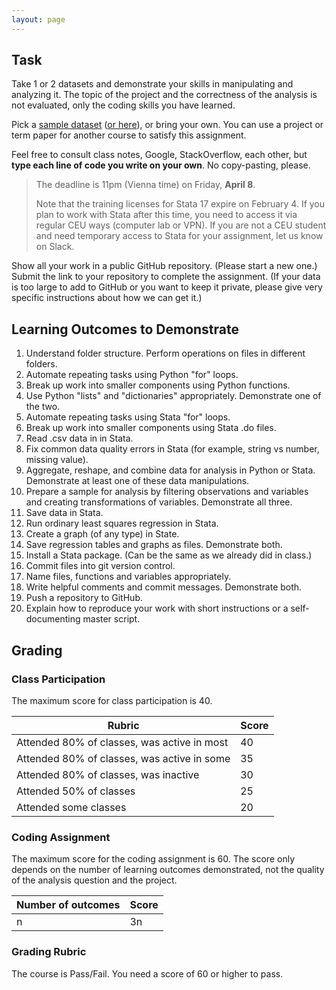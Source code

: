 ```yaml
---
layout: page
---
```

## Task
Take 1 or 2 datasets and demonstrate your skills in manipulating and analyzing it. The topic of the project and the correctness of the analysis is not evaluated, only the coding skills you have learned.

Pick a [sample dataset](https://ceu-economics-and-business.github.io/ECBS-5146-Different-Shapes-of-Data/setup.html) ([or here](https://gabors-data-analysis.com/datasets/)), or bring your own. You can use a project or term paper for another course to satisfy this assignment.

Feel free to consult class notes, Google, StackOverflow, each other, but **type each line of code you write on your own**. No copy-pasting, please.

> The deadline is 11pm (Vienna time) on Friday, **April 8**. 
> 
> Note that the training licenses for Stata 17 expire on February 4. If you plan to work with Stata after this time, you need to access it via regular CEU ways (computer lab or VPN). If you are not a CEU student and need temporary access to Stata for your assignment, let us know on Slack. 

Show all your work in a public GitHub repository. (Please start a new one.) Submit the link to your repository to complete the assignment. (If your data is too large to add to GitHub or you want to keep it private, please give very specific instructions about how we can get it.)

## Learning Outcomes to Demonstrate
1. Understand folder structure. Perform operations on files in different folders.
2. Automate repeating tasks using Python "for" loops.
3. Break up work into smaller components using Python functions.
4. Use Python "lists" and "dictionaries" appropriately. Demonstrate one of the two.
5. Automate repeating tasks using Stata "for" loops.
6. Break up work into smaller components using Stata .do files.
7. Read .csv data in in Stata. 
8. Fix common data quality errors in Stata (for example, string vs number, missing value).
9. Aggregate, reshape, and combine data for analysis in Python or Stata. Demonstrate at least one of these data manipulations.
10. Prepare a sample for analysis by filtering observations and variables and creating transformations of variables. Demonstrate all three.
11. Save data in Stata.
12. Run ordinary least squares regression in Stata.
13. Create a graph (of any type) in State.
14. Save regression tables and graphs as files. Demonstrate both.
15. Install a Stata package. (Can be the same as we already did in class.)
16. Commit files into git version control.
17. Name files, functions and variables appropriately.
18. Write helpful comments and commit messages. Demonstrate both.
19. Push a repository to GitHub.
20. Explain how to reproduce your work with short instructions or a self-documenting master script.

## Grading
### Class Participation
The maximum score for class participation is 40.

Rubric | Score
---|---
Attended 80% of classes, was active in most | 40
Attended 80% of classes, was active in some | 35
Attended 80% of classes, was inactive | 30
Attended 50% of classes | 25
Attended some classes | 20

### Coding Assignment
The maximum score for the coding assignment is 60. The score only depends on the number of learning outcomes demonstrated, not the quality of the analysis question and the project.

Number of outcomes | Score
---|---
n | 3n

### Grading Rubric

The course is Pass/Fail. You need a score of 60 or higher to pass.

